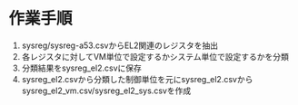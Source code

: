 # 作業手順

1. sysreg/sysreg-a53.csvからEL2関連のレジスタを抽出
2. 各レジスタに対してVM単位で設定するかシステム単位で設定するかを分類
3. 分類結果をsysreg_el2.csvに保存
4. sysreg_el2.csvから分類した制御単位を元にsysreg_el2.csvからsysreg_el2_vm.csv/sysreg_el2_sys.csvを作成

